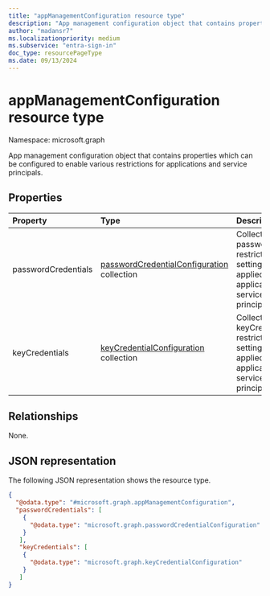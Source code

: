 ```yaml
---
title: "appManagementConfiguration resource type"
description: "App management configuration object that contains properties which can be configured to enable various restrictions for applications and service principals."
author: "madansr7"
ms.localizationpriority: medium
ms.subservice: "entra-sign-in"
doc_type: resourcePageType
ms.date: 09/13/2024
---
```


# appManagementConfiguration resource type

Namespace: microsoft.graph

App management configuration object that contains properties which can be configured to enable various restrictions for applications and service principals.

## Properties

| Property            | Type                                                                  | Description                                                                                       |
| :------------------ | :-------------------------------------------------------------------- | :------------------------------------------------------------------------------------------------ |
| passwordCredentials | [passwordCredentialConfiguration](passwordCredentialConfiguration.md) collection | Collection of password restrictions settings to be applied to an application or service principal. |
| keyCredentials | [keyCredentialConfiguration](keyCredentialConfiguration.md) collection | Collection of keyCredential restrictions settings to be applied to an application or service principal. |

## Relationships

None.

## JSON representation

The following JSON representation shows the resource type.

<!-- {
  "blockType": "resource",
  "@odata.type": "microsoft.graph.appManagementConfiguration"
}
-->

```json
{
  "@odata.type": "#microsoft.graph.appManagementConfiguration",
  "passwordCredentials": [
    {
      "@odata.type": "microsoft.graph.passwordCredentialConfiguration"
    }
   ],
   "keyCredentials": [
    {
      "@odata.type": "microsoft.graph.keyCredentialConfiguration"
    }
   ]
}
```
